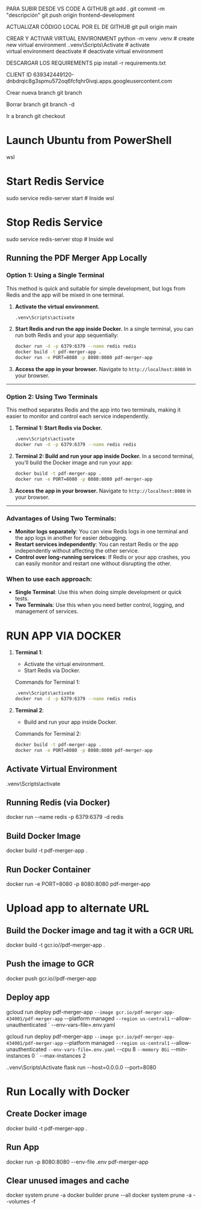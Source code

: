 PARA SUBIR DESDE VS CODE A GITHUB
git add .
git commit -m "descripción"
git push origin frontend-development

ACTUALIZAR CÓDIGO LOCAL POR EL DE GITHUB
git pull origin main

CREAR Y ACTIVAR VIRTUAL ENVIRONMENT
python -m venv .venv                                                     # create new virtual environment
.\.venv\Scripts\Activate                                                 # activate virtual environment
deactivate                                                               # deactivate virtual environment



DESCARGAR LOS REQUIREMENTS
pip install -r requirements.txt


CLIENT ID
639342449120-dnbdrqic8g3spmu572oq6fcfqhr0ivqi.apps.googleusercontent.com

Crear nueva branch 
git branch <nombre>

Borrar branch
git branch -d <nombre>

Ir a branch
git checkout <nombre>


# Launch Ubuntu from PowerShell
wsl

# Start Redis Service
sudo service redis-server start # Inside wsl

# Stop Redis Service
sudo service redis-server stop # Inside wsl



## **Running the PDF Merger App Locally**

### Option 1: Using a Single Terminal
This method is quick and suitable for simple development, but logs from Redis and the app will be mixed in one terminal.

1. **Activate the virtual environment.**
   ```bash
   .venv\Scripts\activate
   ```

2. **Start Redis and run the app inside Docker.**
   In a single terminal, you can run both Redis and your app sequentially:
   ```bash
   docker run -d -p 6379:6379 --name redis redis
   docker build -t pdf-merger-app .
   docker run -e PORT=8080 -p 8080:8080 pdf-merger-app
   ```

3. **Access the app in your browser.**
   Navigate to `http://localhost:8080` in your browser.

---

### Option 2: Using Two Terminals
This method separates Redis and the app into two terminals, making it easier to monitor and control each service independently.

1. **Terminal 1: Start Redis via Docker.**
   ```bash
   .venv\Scripts\activate
   docker run -d -p 6379:6379 --name redis redis
   ```

2. **Terminal 2: Build and run your app inside Docker.**
   In a second terminal, you’ll build the Docker image and run your app:
   ```bash
   docker build -t pdf-merger-app .
   docker run -e PORT=8080 -p 8080:8080 pdf-merger-app
   ```

3. **Access the app in your browser.**
   Navigate to `http://localhost:8080` in your browser.

---

### **Advantages of Using Two Terminals:**
- **Monitor logs separately**: You can view Redis logs in one terminal and the app logs in another for easier debugging.
- **Restart services independently**: You can restart Redis or the app independently without affecting the other service.
- **Control over long-running services**: If Redis or your app crashes, you can easily monitor and restart one without disrupting the other.

### **When to use each approach:**
- **Single Terminal**: Use this when doing simple development or quick tests.
- **Two Terminals**: Use this when you need better control, logging, and management of services.




























# RUN APP VIA DOCKER

1. **Terminal 1**:
   - Activate the virtual environment.
   - Start Redis via Docker.
   
   Commands for Terminal 1:
   ```bash
   .venv\Scripts\activate
   docker run -d -p 6379:6379 --name redis redis
   ```

2. **Terminal 2**:
   - Build and run your app inside Docker.
   
   Commands for Terminal 2:
   ```bash
   docker build -t pdf-merger-app .
   docker run -e PORT=8080 -p 8080:8080 pdf-merger-app
   ```



## Activate Virtual Environment
.venv\Scripts\activate

## Running Redis (via Docker)
docker run --name redis -p 6379:6379 -d redis

## Build Docker Image
docker build -t pdf-merger-app .

## Run Docker Container
docker run -e PORT=8080 -p 8080:8080 pdf-merger-app



# Upload app to alternate URL

## Build the Docker image and tag it with a GCR URL
docker build -t gcr.io/<your-project-id>/pdf-merger-app .

## Push the image to GCR
docker push gcr.io/<your-project-id>/pdf-merger-app

## Deploy app
gcloud run deploy pdf-merger-app `
    --image gcr.io/pdf-merger-app-434001/pdf-merger-app `
    --platform managed `
    --region us-central1 `
    --allow-unauthenticated `
    --env-vars-file=.env.yaml


gcloud run deploy pdf-merger-app `
    --image gcr.io/pdf-merger-app-434001/pdf-merger-app `
    --platform managed `
    --region us-central1 `
    --allow-unauthenticated `
    --env-vars-file=.env.yaml `
    --cpu 8 `
    --memory 8Gi `
    --min-instances 0 `
    --max-instances 2




.\.venv\Scripts\Activate 
flask run --host=0.0.0.0 --port=8080


# Run Locally with Docker

## Create Docker image
docker build -t pdf-merger-app .

## Run App
docker run -p 8080:8080 --env-file .env pdf-merger-app

## Clear unused images and cache
docker system prune -a
docker builder prune --all
docker system prune -a --volumes -f